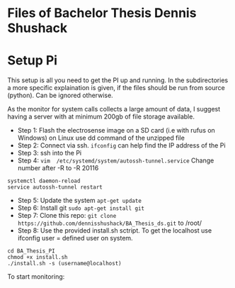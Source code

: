 # Files of Bachelor Thesis Dennis Shushack
# Setup Pi

This setup is all you need to get the PI up and running. In the subdirectories a more specific explaination is given, if the files should be run from source (python). Can be ignored otherwise.

As the monitor for system calls collects a large amount of data, I suggest having a server with at minimum 200gb of file storage available.

* Step 1: Flash the electrosense image on a SD card (i.e with rufus on Windows) on Linux use dd command of the unzipped file
* Step 2: Connect via ssh. `ifconfig` can help find the IP address of the Pi
* Step 3: ssh into the Pi
* Step 4: `vim  /etc/systemd/system/autossh-tunnel.service` Change number after -R to -R 20116
```
systemctl daemon-reload
service autossh-tunnel restart 
```
* Step 5: Update the system `apt-get update`
* Step 6: Install git `sudo apt-get install git`
* Step 7: Clone this repo: `git clone https://github.com/dennisshushack/BA_Thesis_ds.git` to /root/
* Step 8: Use the provided install.sh sctript. To get the localhost use ifconfig user = defined user on system.
```
cd BA_Thesis_PI
chmod +x install.sh
./install.sh -s (username@localhost)
```

To start monitoring:

